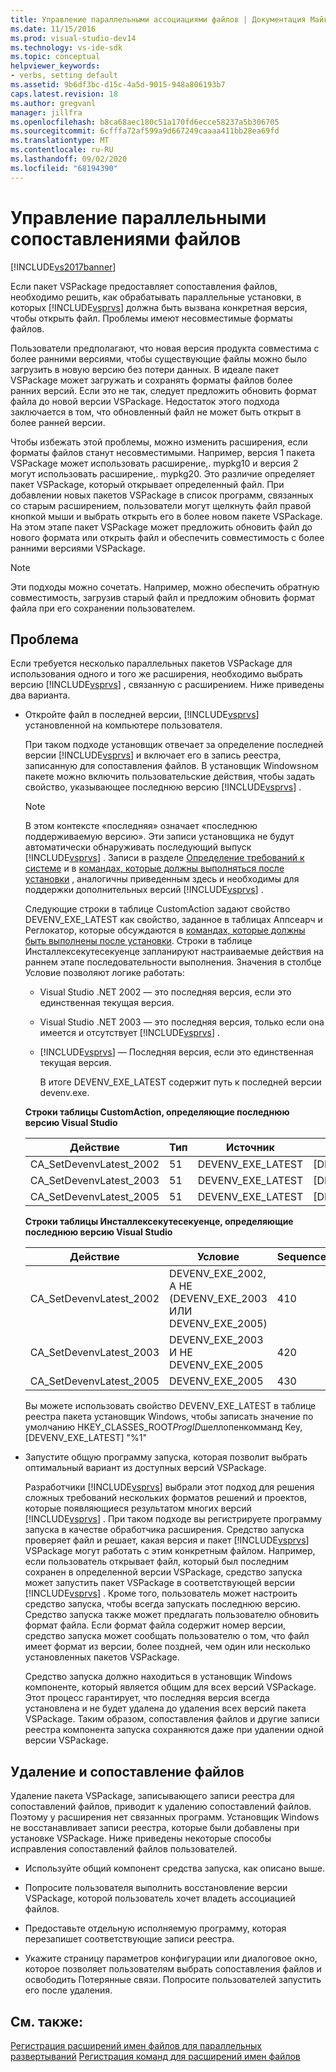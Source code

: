 ```yaml
---
title: Управление параллельными ассоциациями файлов | Документация Майкрософт
ms.date: 11/15/2016
ms.prod: visual-studio-dev14
ms.technology: vs-ide-sdk
ms.topic: conceptual
helpviewer_keywords:
- verbs, setting default
ms.assetid: 9b6df3bc-d15c-4a5d-9015-948a806193b7
caps.latest.revision: 18
ms.author: gregvanl
manager: jillfra
ms.openlocfilehash: b8ca68aec180c51a170fd6ecce58237a5b306705
ms.sourcegitcommit: 6cfffa72af599a9d667249caaaa411bb28ea69fd
ms.translationtype: MT
ms.contentlocale: ru-RU
ms.lasthandoff: 09/02/2020
ms.locfileid: "68194390"
---
```

# <a name="managing-side-by-side-file-associations"></a>Управление параллельными сопоставлениями файлов

[!INCLUDE[vs2017banner](../includes/vs2017banner.md)]

Если пакет VSPackage предоставляет сопоставления файлов, необходимо решить, как обрабатывать параллельные установки, в которых [!INCLUDE[vsprvs](../includes/vsprvs-md.md)] должна быть вызвана конкретная версия, чтобы открыть файл. Проблемы имеют несовместимые форматы файлов.

Пользователи предполагают, что новая версия продукта совместима с более ранними версиями, чтобы существующие файлы можно было загрузить в новую версию без потери данных. В идеале пакет VSPackage может загружать и сохранять форматы файлов более ранних версий. Если это не так, следует предложить обновить формат файла до новой версии VSPackage. Недостаток этого подхода заключается в том, что обновленный файл не может быть открыт в более ранней версии.

Чтобы избежать этой проблемы, можно изменить расширения, если форматы файлов станут несовместимыми. Например, версия 1 пакета VSPackage может использовать расширение,. mypkg10 и версия 2 могут использовать расширение,. mypkg20. Это различие определяет пакет VSPackage, который открывает определенный файл. При добавлении новых пакетов VSPackage в список программ, связанных со старым расширением, пользователи могут щелкнуть файл правой кнопкой мыши и выбрать открыть его в более новом пакете VSPackage. На этом этапе пакет VSPackage может предложить обновить файл до нового формата или открыть файл и обеспечить совместимость с более ранними версиями VSPackage.

> [!NOTE]
> Эти подходы можно сочетать. Например, можно обеспечить обратную совместимость, загрузив старый файл и предложим обновить формат файла при его сохранении пользователем.

## <a name="facing-the-problem"></a>Проблема

Если требуется несколько параллельных пакетов VSPackage для использования одного и того же расширения, необходимо выбрать версию [!INCLUDE[vsprvs](../includes/vsprvs-md.md)] , связанную с расширением. Ниже приведены два варианта.

- Откройте файл в последней версии, [!INCLUDE[vsprvs](../includes/vsprvs-md.md)] установленной на компьютере пользователя.

   При таком подходе установщик отвечает за определение последней версии [!INCLUDE[vsprvs](../includes/vsprvs-md.md)] и включает его в запись реестра, записанную для сопоставления файлов. В установщик Windowsном пакете можно включить пользовательские действия, чтобы задать свойство, указывающее последнюю версию [!INCLUDE[vsprvs](../includes/vsprvs-md.md)] .

  > [!NOTE]
  > В этом контексте «последняя» означает «последнюю поддерживаемую версию». Эти записи установщика не будут автоматически обнаруживать последующий выпуск [!INCLUDE[vsprvs](../includes/vsprvs-md.md)] . Записи в разделе [Определение требований к системе](../extensibility/internals/detecting-system-requirements.md) и в [командах, которые должны выполняться после установки](../extensibility/internals/commands-that-must-be-run-after-installation.md) , аналогичны приведенным здесь и необходимы для поддержки дополнительных версий [!INCLUDE[vsprvs](../includes/vsprvs-md.md)] .

   Следующие строки в таблице CustomAction задают свойство DEVENV_EXE_LATEST как свойство, заданное в таблицах Аппсеарч и Реглокатор, которые обсуждаются в [командах, которые должны быть выполнены после установки](../extensibility/internals/commands-that-must-be-run-after-installation.md). Строки в таблице Инсталлексекутесекуенце запланируют настраиваемые действия на раннем этапе последовательности выполнения. Значения в столбце Условие позволяют логике работать:

  - Visual Studio .NET 2002 — это последняя версия, если это единственная текущая версия.

  - Visual Studio .NET 2003 — это последняя версия, только если она имеется и отсутствует [!INCLUDE[vsprvs](../includes/vsprvs-md.md)] .

  - [!INCLUDE[vsprvs](../includes/vsprvs-md.md)] — Последняя версия, если это единственная текущая версия.

    В итоге DEVENV_EXE_LATEST содержит путь к последней версии devenv.exe.

  **Строки таблицы CustomAction, определяющие последнюю версию Visual Studio**

  |Действие|Тип|Источник|Назначение|
  |------------|----------|------------|------------|
  |CA_SetDevenvLatest_2002|51|DEVENV_EXE_LATEST|[DEVENV_EXE_2002]|
  |CA_SetDevenvLatest_2003|51|DEVENV_EXE_LATEST|[DEVENV_EXE_2003]|
  |CA_SetDevenvLatest_2005|51|DEVENV_EXE_LATEST|[DEVENV_EXE_2005]|

  **Строки таблицы Инсталлексекутесекуенце, определяющие последнюю версию Visual Studio**

  |Действие|Условие|Sequence|
  |------------|---------------|--------------|
  |CA_SetDevenvLatest_2002|DEVENV_EXE_2002, А НЕ (DEVENV_EXE_2003 ИЛИ DEVENV_EXE_2005)|410|
  |CA_SetDevenvLatest_2003|DEVENV_EXE_2003 И НЕ DEVENV_EXE_2005|420|
  |CA_SetDevenvLatest_2005|DEVENV_EXE_2005|430|

   Вы можете использовать свойство DEVENV_EXE_LATEST в таблице реестра пакета установщик Windows, чтобы записать значение по умолчанию HKEY_CLASSES_ROOT*ProgID*шеллопенкомманд Key, [DEVENV_EXE_LATEST] "%1"

- Запустите общую программу запуска, которая позволит выбрать оптимальный вариант из доступных версий VSPackage.

   Разработчики [!INCLUDE[vsprvs](../includes/vsprvs-md.md)] выбрали этот подход для решения сложных требований нескольких форматов решений и проектов, которые появляющиеся результатом многих версий [!INCLUDE[vsprvs](../includes/vsprvs-md.md)] . При таком подходе вы регистрируете программу запуска в качестве обработчика расширения. Средство запуска проверяет файл и решает, какая версия и пакет [!INCLUDE[vsprvs](../includes/vsprvs-md.md)] VSPackage могут работать с этим конкретным файлом. Например, если пользователь открывает файл, который был последним сохранен в определенной версии VSPackage, средство запуска может запустить пакет VSPackage в соответствующей версии [!INCLUDE[vsprvs](../includes/vsprvs-md.md)] . Кроме того, пользователь может настроить средство запуска, чтобы всегда запускать последнюю версию. Средство запуска также может предлагать пользователю обновить формат файла. Если формат файла содержит номер версии, средство запуска может сообщать пользователю о том, что файл имеет формат из версии, более поздней, чем один или несколько установленных пакетов VSPackage.

   Средство запуска должно находиться в установщик Windows компоненте, который является общим для всех версий VSPackage. Этот процесс гарантирует, что последняя версия всегда установлена и не будет удалена до удаления всех версий пакета VSPackage. Таким образом, сопоставления файлов и другие записи реестра компонента запуска сохраняются даже при удалении одной версии VSPackage.

## <a name="uninstall-and-file-associations"></a>Удаление и сопоставление файлов

Удаление пакета VSPackage, записывающего записи реестра для сопоставлений файлов, приводит к удалению сопоставлений файлов. Поэтому у расширения нет связанных программ. Установщик Windows не восстанавливает записи реестра, которые были добавлены при установке VSPackage. Ниже приведены некоторые способы исправления сопоставлений файлов пользователей.

- Используйте общий компонент средства запуска, как описано выше.

- Попросите пользователя выполнить восстановление версии VSPackage, которой пользователь хочет владеть ассоциацией файлов.

- Предоставьте отдельную исполняемую программу, которая перезапишет соответствующие записи реестра.

- Укажите страницу параметров конфигурации или диалоговое окно, которое позволяет пользователям выбрать сопоставления файлов и освободить Потерянные связи. Попросите пользователей запустить его после удаления.

## <a name="see-also"></a>См. также:

[Регистрация расширений имен файлов для параллельных развертываний](../extensibility/registering-file-name-extensions-for-side-by-side-deployments.md) 
 [Регистрация команд для расширений имен файлов](../extensibility/registering-verbs-for-file-name-extensions.md)
